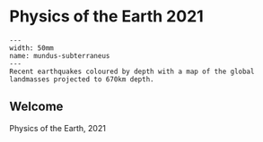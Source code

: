 # Physics of the Earth 2021

```{figure} Figures/AuWorldEQ.jpg
---
width: 50mm
name: mundus-subterraneus
---
Recent earthquakes coloured by depth with a map of the global landmasses projected to 670km depth.
```

## Welcome

Physics of the Earth, 2021
